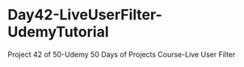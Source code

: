 # Day42-LiveUserFilter-UdemyTutorial
Project 42 of 50-Udemy 50 Days of Projects Course-Live User Filter
